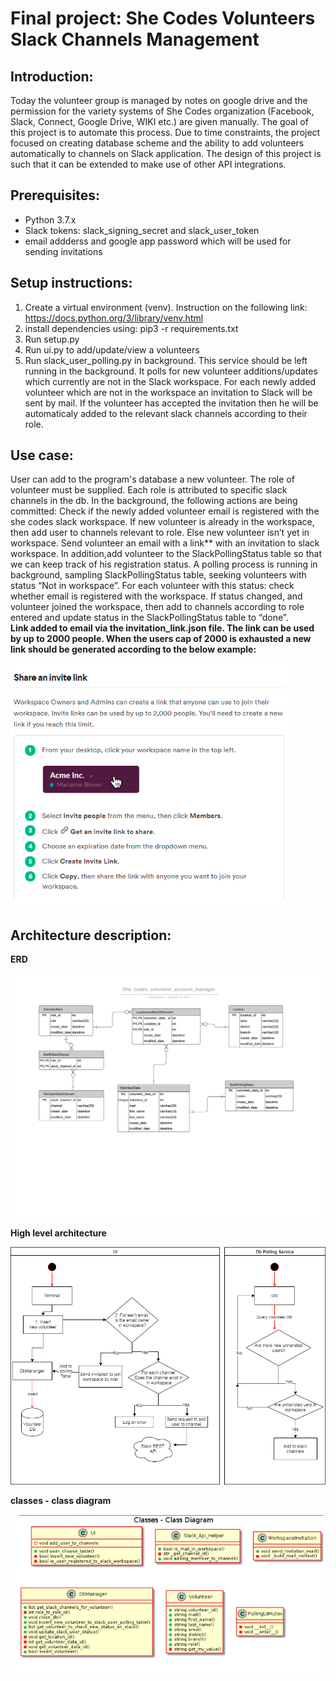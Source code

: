 # Final project: She Codes Volunteers Slack Channels Management 

## Introduction:

Today the volunteer group is managed by notes on google drive and the permission for the variety systems of She Codes organization (Facebook, Slack, Connect, Google Drive, WIKI etc.) are given manually.
The goal of this project is to automate this process. Due to time constraints, the project focused on creating database scheme and the ability to add volunteers automatically to channels on Slack application. The design of this project is such that it can be extended to make use of other API integrations.

## Prerequisites:
- Python 3.7.x
- Slack tokens: slack_signing_secret and slack_user_token
- email addderss and google app password which will be used for sending invitations

## Setup instructions:
1) Create a virtual environment (venv). Instruction on the following link: https://docs.python.org/3/library/venv.html
2) install dependencies using: pip3 -r requirements.txt
3) Run setup.py
4) Run ui.py to add/update/view a volunteers
5) Run slack_user_polling.py in background. This service should be left running in the background. It polls
for new volunteer additions/updates which currently are not in the Slack workspace. For each newly added volunteer which are not in the workspace an invitation to Slack will be sent by mail. If the volunteer has accepted the invitation then he will be automaticaly added
to the relevant slack channels according to their role.


## Use case:

User can add to the program's database a new volunteer. The role of volunteer must be supplied.
Each role is  attributed to specific slack channels in the db.
In the background, the following actions are being committed:
Check if the newly added volunteer email is registered with the she codes slack workspace.
If new volunteer is already in the workspace, then add user to channels relevant to role.
Else new volunteer isn’t yet in workspace. Send volunteer an email with a link** with an invitation to slack workspace. In addition,add volunteer to the SlackPollingStatus table so that we can keep track of his registration status.
A polling process is running in background, sampling SlackPollingStatus table, seeking volunteers with status “Not in workspace”.
For each volunteer with this status: check whether email is registered with the workspace. If status changed, and volunteer joined the workspace, then add to channels according to role entered and update status in the SlackPollingStatus  table to “done”.  
__Link added to email via the invitation_link.json file. The link can be used by up to 2000 people. When the users cap of 2000 is exhausted a new link should be generated according to the below example:__

![From invitation link creation guide of slack](/images/invitation_link.png)

## Architecture description:
__ERD__  

![ERD](/images/She_codes_volunteer_account_manager.png)

__High level architecture__  

![High level architecture](/images/SheCodes_user_manager_Diagram.png)

__classes - class diagram__  

![classes - class diagram](/images/classes_class_diagram.png)

